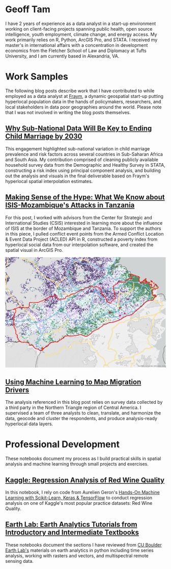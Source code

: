 # Geoff Tam
I have 2 years of experience as a data analyst in a start-up environment working on client-facing projects spanning public health, open source intelligence, youth employment, climate change, and energy access. My work primarily relies on R, Python, ArcGIS Pro, and STATA. I received my master's in international affairs with a concentration in development economics from the Fletcher School of Law and Diplomacy at Tufts University, and I am currently based in Alexandria, VA. 

# Work Samples
The following blog posts describe work that I have contributed to while employed as a data analyst at [Fraym](https://fraym.io/), a dynamic geospatial start-up putting hyperlocal population data in the hands of policymakers, researchers, and local stakeholders in data poor geographies around the world. Please note that I was not involved in writing the blog posts themselves. 

## [Why Sub-National Data Will Be Key to Ending Child Marriage by 2030](https://fraym.io/blog/unicef-report-end-child-marriage/)
This engagement highlighted sub-national variation in child marriage prevalence and risk factors across several countries in Sub-Saharan Africa and South Asia. My contribution comprised of cleaning publicly available household survey data from the Demographic and Healthy Survey in STATA, constructing a risk index using principal component analysis, and building out the analysis and visuals in the final deliverable based on Fraym's hyperlocal spatial interpolation estimates. 

## [Making Sense of the Hype: What We Know about ISIS-Mozambique's Attacks in Tanzania](https://fraym.io/blog/isis-mozambique-tanzania/)
For this post, I worked with advisors from the Center for Strategic and International Studies (CSIS) interested in learning more about the influence of ISIS at the border of Mozambique and Tanzania. To support the authors in this piece, I pulled conflict event points from the Armed Conflict Location & Event Data Project (ACLED) API in R, constructed a poverty index from hyperlocal social data from our interpolation software, and created the spatial visual in ArcGIS Pro. 

![Tanzania_violence](https://github.com/geofftam/portfolio/blob/main/images/mtwara_acled_vulnerability.png)

## [Using Machine Learning to Map Migration Drivers](https://fraym.io/blog/using-machine-learning-to-map-migration-drivers/)
The analysis referenced in this blog post relies on survey data collected by a third party in the Northern Triangle region of Central America. I supervised a team of three analysts to clean, translate, and harmonize the data, geocode and cluster the respondents, and produce analysis-ready hyperlocal data layers. 

# Professional Development
These notebooks document my process as I build practical skills in spatial analysis and machine learning through small projects and exercises. 

## [Kaggle: Regression Analysis of Red Wine Quality](https://www.kaggle.com/code/geofftam/red-wine-quality-regression)
In this notebook, I rely on code from Aurelien Geron's [Hands-On Machine Learning with Scikit-Learn, Keras & TensorFlow](https://www.oreilly.com/library/view/hands-on-machine-learning/9781492032632/) to conduct regression analysis on one of Kaggle's most popular practice datasets: Red Wine Quality. 

## [Earth Lab: Earth Analytics Tutorials from Introductory and Intermediate Textbooks](https://github.com/geofftam/earth-analytics-tutorials)
These notebooks document the sections I have reviewed from [CU Boulder Earth Lab's](https://www.earthdatascience.org/courses/) materials on earth analytics in python including time series analysis, working with rasters and vectors, and multispectral remote sensing data. 
